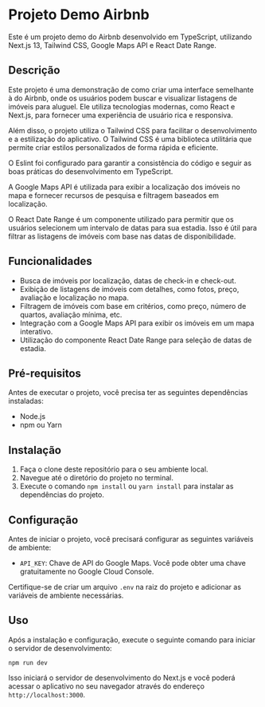 # Projeto Demo Airbnb

Este é um projeto demo do Airbnb desenvolvido em TypeScript, utilizando Next.js 13, Tailwind CSS, Google Maps API e React Date Range.

## Descrição

Este projeto é uma demonstração de como criar uma interface semelhante à do Airbnb, onde os usuários podem buscar e visualizar listagens de imóveis para aluguel. Ele utiliza tecnologias modernas, como React e Next.js, para fornecer uma experiência de usuário rica e responsiva.

Além disso, o projeto utiliza o Tailwind CSS para facilitar o desenvolvimento e a estilização do aplicativo. O Tailwind CSS é uma biblioteca utilitária que permite criar estilos personalizados de forma rápida e eficiente.

O Eslint foi configurado para garantir a consistência do código e seguir as boas práticas do desenvolvimento em TypeScript.

A Google Maps API é utilizada para exibir a localização dos imóveis no mapa e fornecer recursos de pesquisa e filtragem baseados em localização.

O React Date Range é um componente utilizado para permitir que os usuários selecionem um intervalo de datas para sua estadia. Isso é útil para filtrar as listagens de imóveis com base nas datas de disponibilidade.

## Funcionalidades

- Busca de imóveis por localização, datas de check-in e check-out.
- Exibição de listagens de imóveis com detalhes, como fotos, preço, avaliação e localização no mapa.
- Filtragem de imóveis com base em critérios, como preço, número de quartos, avaliação mínima, etc.
- Integração com a Google Maps API para exibir os imóveis em um mapa interativo.
- Utilização do componente React Date Range para seleção de datas de estadia.

## Pré-requisitos

Antes de executar o projeto, você precisa ter as seguintes dependências instaladas:

- Node.js
- npm ou Yarn

## Instalação

1. Faça o clone deste repositório para o seu ambiente local.
2. Navegue até o diretório do projeto no terminal.
3. Execute o comando `npm install` ou `yarn install` para instalar as dependências do projeto.

## Configuração

Antes de iniciar o projeto, você precisará configurar as seguintes variáveis de ambiente:

- `API_KEY`: Chave de API do Google Maps. Você pode obter uma chave gratuitamente no Google Cloud Console.

Certifique-se de criar um arquivo `.env` na raiz do projeto e adicionar as variáveis de ambiente necessárias.

## Uso

Após a instalação e configuração, execute o seguinte comando para iniciar o servidor de desenvolvimento:

```
npm run dev
```

Isso iniciará o servidor de desenvolvimento do Next.js e você poderá acessar o aplicativo no seu navegador através do endereço `http://localhost:3000`.
